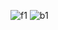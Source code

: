 ![f1](https://user-images.githubusercontent.com/86654494/131909958-e2d14409-e713-4b2c-929e-4ddcb52daad8.jpg)
![b1](https://user-images.githubusercontent.com/86654494/131909964-b420e62c-f089-4039-9c14-090bf8570103.jpg)
